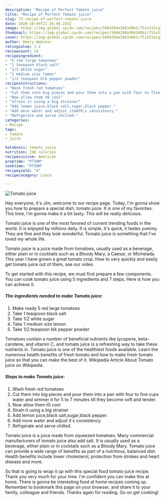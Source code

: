 ```yaml
---
description: "Recipe of Perfect Tomato juice"
title: "Recipe of Perfect Tomato juice"
slug: 73-recipe-of-perfect-tomato-juice
date: 2020-10-04T21:36:08.235Z
image: https://img-global.cpcdn.com/recipes/5064294a366340b1/751x532cq70/tomato-juice-recipe-main-photo.jpg
thumbnail: https://img-global.cpcdn.com/recipes/5064294a366340b1/751x532cq70/tomato-juice-recipe-main-photo.jpg
cover: https://img-global.cpcdn.com/recipes/5064294a366340b1/751x532cq70/tomato-juice-recipe-main-photo.jpg
author: Henry Webster
ratingvalue: 3.2
reviewcount: 14
recipeingredient:
- "5 red large tomatoes"
- "1 teaspoon black salt"
- "1/2 white sugar"
- "1 medium size lemon"
- "1/2 teaspoon blk pepper powder"
recipeinstructions:
- "Wash fresh red tomatoes"
- "Cut them into big pieces and pour them into a pan with four to five cups water and simmer it for 5 to 7 minutes till they become soft and tender."
- "Now allow them t0 cool"
- "Strain it using a big strainer"
- "Add lemon juice,black salt,sugar,black pepper."
- "Add more water and adjust it&#39;s consistency."
- "Refrgerate and serve chilled."
categories:
- Recipe
tags:
- tomato
- juice

katakunci: tomato juice 
nutrition: 268 calories
recipecuisine: American
preptime: "PT38M"
cooktime: "PT50M"
recipeyield: "4"
recipecategory: Lunch

---
```



![Tomato juice](https://img-global.cpcdn.com/recipes/5064294a366340b1/751x532cq70/tomato-juice-recipe-main-photo.jpg)

Hey everyone, it's Jim, welcome to our recipe page. Today, I'm gonna show you how to prepare a special dish, tomato juice. It is one of my favorites. This time, I'm gonna make it a bit tasty. This will be really delicious.

Tomato juice is one of the most favored of current trending foods in the world. It is enjoyed by millions daily. It is simple, it's quick, it tastes yummy. They are fine and they look wonderful. Tomato juice is something that I've loved my whole life.

Tomato juice is a juice made from tomatoes, usually used as a beverage, either plain or in cocktails such as a Bloody Mary, a Caesar, or Michelada. This year I have grown a great tomato crop. How to very quickly and easily get tomato juice out of them, see our video.


To get started with this recipe, we must first prepare a few components. You can cook tomato juice using 5 ingredients and 7 steps. Here is how you can achieve it.

<!--inarticleads1-->

##### The ingredients needed to make Tomato juice:

1. Make ready 5 red large tomatoes
1. Take 1 teaspoon black salt
1. Take 1/2 white sugar
1. Take 1 medium size lemon
1. Take 1/2 teaspoon blk pepper powder


Tomatoes contain a number of beneficial nutrients like lycopene, beta-carotene, and vitamin C, and tomato juice is a refreshing way to take these nutrients in. Tomato juice is one of the healthiest foods available. Learn the numerous health benefits of fresh tomato and how to make fresh tomato juice so that you can make the best of it. Wikipedia Article About Tomato juice on Wikipedia. 

<!--inarticleads2-->

##### Steps to make Tomato juice:

1. Wash fresh red tomatoes
1. Cut them into big pieces and pour them into a pan with four to five cups water and simmer it for 5 to 7 minutes till they become soft and tender.
1. Now allow them t0 cool
1. Strain it using a big strainer
1. Add lemon juice,black salt,sugar,black pepper.
1. Add more water and adjust it&#39;s consistency.
1. Refrgerate and serve chilled.


Tomato juice is a juice made from squeezed tomatoes. Many commercial manufacturers of tomato juice also add salt. It is usually used as a beverage, either plain or in cocktails such as a Bloody Mary. Tomato juice can provide a wide range of benefits as part of a nutritious, balanced diet. Health benefits include lower cholesterol, protection from strokes and heart disease and more. 

So that is going to wrap it up with this special food tomato juice recipe. Thank you very much for your time. I'm confident you can make this at home. There is gonna be interesting food at home recipes coming up. Remember to bookmark this page on your browser, and share it to your family, colleague and friends. Thanks again for reading. Go on get cooking!
